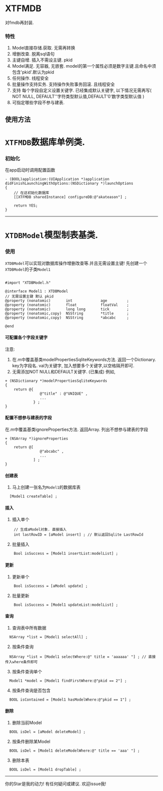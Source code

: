 # XTFMDB
对fmdb再封装.

### 特性
1. Model直接存储.获取. 无需再转换
2. 增删改查. 脱离sql语句
3. 主键自增. 插入不需设主键. pkid
4. Model满足. 无容器, 无嵌套. model的第一个属性必须是数字主键.且命名中须包含'pkid'.默认为pkid
5. 任何操作. 线程安全
6. 批量操作支持实务. 支持操作失败事务回滚. 且线程安全
7. 支持 每个字段自定义设置关键字. 已经集成默认关键字, 以下情况无需再写( NOT NULL, DEFAULT''字符类型默认值,DEFAULT'0'数字类型默认值 )
8. 可指定哪些字段不参与建表.

## 使用方法
# `XTFMDB`数据库单例类. 
### 初始化
在app启动时调用配置函数
```
- (BOOL)application:(UIApplication *)application didFinishLaunchingWithOptions:(NSDictionary *)launchOptions
{
    // 在这初始化数据库
    [[XTFMDB sharedInstance] configureDB:@"akateason"] ;
    
    return YES;
}

```

---

# `XTDBModel`模型制表基类.
### 使用
`XTDBModel`可以实现对数据库操作增删改查等.并且无需设置主键!
先创建一个`XTDBModel`的子类`Model1`
```

#import "XTDBModel.h"

@interface Model1 : XTDBModel
// 无需设置主键 默认 pkid
@property (nonatomic)       int             age         ;
@property (nonatomic)       float           floatVal    ;
@property (nonatomic)       long long       tick        ;
@property (nonatomic,copy)  NSString        *title      ;
@property (nonatomic,copy)  NSString        *abcabc     ;

@end

```
#### 可配置各个字段关键字
注意:
1. 在.m中覆盖基类modelPropertiesSqliteKeywords方法. 返回一个Dictionary. key为字段名. val为关键字, 加入想要多个关键字,以空格隔开即可.
2. 无需添加NOT NULL和DEFAULT关键字. (已集成)
例如,
```
+ (NSDictionary *)modelPropertiesSqliteKeywords
{
    return @{
                @"title" : @"UNIQUE" , 
                ...           
             } ;
}
```

#### 配置不想参与建表的字段
在.m中覆盖基类ignoreProperties方法. 返回Array. 列出不想参与建表的字段
```
+ (NSArray *)ignoreProperties
{
    return @[
                @"abcabc" ,
                ...
             ] ;
}
```

#### 创建表
1. 马上创建一张名为`Model1`的数据库表
```
  [Model1 createTable] ;
```

#### 插入
1. 插入单个
```
    // 生成aModel对象. 直接插入
    int lastRowID = [aModel insert] ; // 默认返回Sqlite LastRowId
```
2. 批量插入
```
    Bool isSuccess = [Model1 insertList:modelList] ;
```

#### 更新
1. 更新单个
```
    Bool isSuccess = [aModel update] ;
```
2. 批量更新
```
    Bool isSuccess = [Model1 updateList:modelList] ;
```

#### 查询
1. 查询表中所有数据
```
  NSArray *list = [Model1 selectAll] ;
```
2. 按条件查询
```      
  NSArray *list = [Model1 selectWhere:@" title = 'aaaaaa' "] ; // 直接传入where条件即可
```
3. 按条件查询单个
```
  Model1 *model = [Model1 findFirstWhere:@"pkid == 2"] ;
```
4. 按条件查询是否包含
```
  BOOL isContained = [Model1 hasModelWhere:@"pkid == 1"] ;
```

#### 删除
1. 删除当前Model
```
  BOOL isDel = [aModel deleteModel] ;
```
2. 按条件删除某Model
```
  BOOL isDel = [Model1 deleteModelWhere:@" title == 'aaa' "] ;
```
3. 删除本表
```
  BOOL isDel = [Model1 dropTable] ;
```

---

你的Star是我的动力!
有任何疑问或建议. 欢迎issue我!

